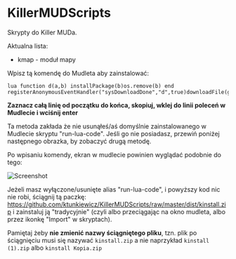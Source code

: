 # KillerMUDScripts

Skrypty do Killer MUDa.

Aktualna lista:
- kmap - moduł mapy

Wpisz tą komendę do Mudleta aby zainstalować:

```
lua function d(a,b) installPackage(b)os.remove(b) end registerAnonymousEventHandler("sysDownloadDone","d",true)downloadFile(getMudletHomeDir().."/kinstall.zip","https://raw.githubusercontent.com/ktunkiewicz/KillerMUDScripts/main/dist/kinstall.zip")
```

**Zaznacz całą linię od początku do końca, skopiuj, wklej do linii poleceń w Mudlecie i wciśnij enter**

Ta metoda zakłada że nie usunąłeś/aś domyślnie zainstalowanego w Mudlecie skryptu "run-lua-code". Jeśli go nie posiadasz, przewiń poniżej następnego obrazka, by zobaczyć drugą metodę.

Po wpisaniu komendy, ekran w mudlecie powinien wyglądać podobnie do tego:

![Screenshot](https://github.com/ktunkiewicz/KillerMUDScripts/blob/master/screenshot.png?raw=true)

Jeżeli masz wyłączone/usunięte alias "run-lua-code", i powyższy kod nic nie robi, ściągnij tą paczkę: 
https://github.com/ktunkiewicz/KillerMUDScripts/raw/master/dist/kinstall.zip
i zainstaluj ją "tradycyjnie" (czyli albo przeciągając na okno mudleta, albo przez ikonkę "Import" w skryptach).

Pamiętaj żeby **nie zmienić nazwy ściągniętego pliku**, tzn. plik po ściągnięciu musi się nazywać `kinstall.zip` a nie naprzykład `kinstall (1).zip` albo `kinstall Kopia.zip`

